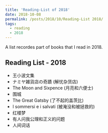 ```yaml
---
title: 'Reading-List of 2018'
date: 2018-10-08
permalink: /posts/2018/10/Reading-List 2018/
tags:
  - reading
  - 2018
---
```


A list recordes part of books that I read in 2018.

## Reading List - 2018

- 王小波文集
- ナミヤ雑貨店の奇蹟 (解忧杂货店)
- The Moon and Sixpence (月亮和六便士)
- 围城
- The Great Gatsby (了不起的盖茨比)
- I sommersi e i salvati (被淹没和被拯救的)
- 红楼梦
- 有人问我公理和正义的问题
- 人间词话
